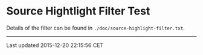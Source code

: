 Source Hightlight Filter Test
=============================

Details of the filter can be found in `./doc/source-highlight-filter.txt`.

------------------------------------------------------------------------

Last updated 2015-12-20 22:15:56 CET



